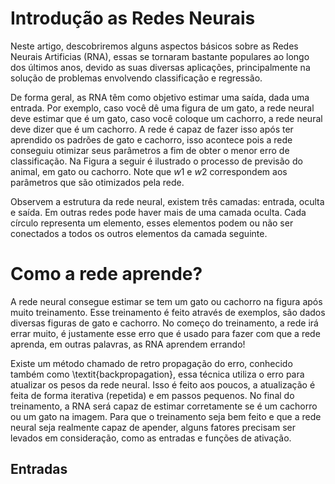 # Introdução as Redes Neurais

Neste artigo, descobriremos alguns aspectos básicos sobre as Redes Neurais Artificias (RNA), essas se tornaram bastante populares ao longo dos últimos anos, devido as suas diversas aplicações, principalmente na solução de problemas envolvendo classificação e regressão. 

De forma geral, as RNA têm como objetivo estimar uma saída, dada uma entrada. Por exemplo, caso você dê uma figura de um gato, a rede neural deve estimar que é um gato, caso você coloque um cachorro, a rede neural deve dizer que é um cachorro. A rede é capaz de fazer isso após ter aprendido os padrões de gato e cachorro, isso acontece pois a rede conseguiu otimizar seus parâmetros a fim de obter o menor erro de classificação. Na Figura a seguir é ilustrado o processo de previsão do animal, em gato ou cachorro. Note que $w1$ e $w2$ correspondem aos parâmetros que são otimizados pela rede.

Observem a estrutura da rede neural, existem três camadas: entrada, oculta e saída. Em outras redes pode haver mais de uma camada oculta. Cada círculo representa um elemento, esses elementos podem ou não ser conectados a todos os outros elementos da camada seguinte.

# Como a rede aprende?
A rede neural consegue estimar se tem um gato ou cachorro na figura após muito treinamento. Esse treinamento é feito através de exemplos, são dados diversas figuras de gato e cachorro. No começo do treinamento, a rede irá errar muito, é justamente esse erro que é usado para fazer com que a rede aprenda, em outras palavras, as RNA aprendem errando!

Existe um método chamado de retro propagação do erro, conhecido também como \textit{backpropagation}, essa técnica utiliza o erro para atualizar os pesos da rede neural. Isso é feito aos poucos, a atualização é feita de forma iterativa (repetida) e em passos pequenos. No final do treinamento, a RNA será capaz de estimar corretamente se é um cachorro ou um gato na imagem. Para que o treinamento seja bem feito e que a rede neural seja realmente capaz de apender, alguns fatores precisam ser levados em consideração, como as entradas e funções de ativação.

## Entradas

